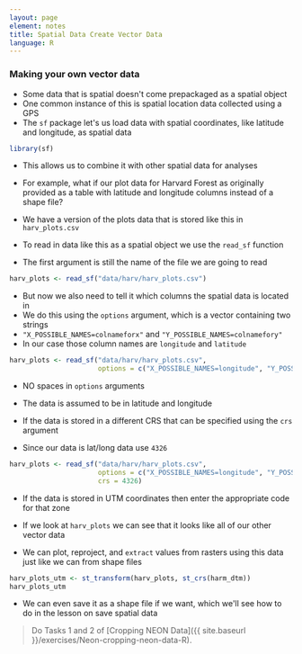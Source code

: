 ```yaml
---
layout: page
element: notes
title: Spatial Data Create Vector Data
language: R
--- 
```


### Making your own vector data

* Some data that is spatial doesn't come prepackaged as a spatial object
* One common instance of this is spatial location data collected using a GPS
* The `sf` package let's us load data with spatial coordinates, like latitude and longitude, as spatial data

```r
library(sf)
```

* This allows us to combine it with other spatial data for analyses

* For example, what if our plot data for Harvard Forest as originally provided as a table with latitude and longitude columns instead of a shape file?
* We have a version of the plots data that is stored like this in `harv_plots.csv`

* To read in data like this as a spatial object we use the `read_sf` function
* The first argument is still the name of the file we are going to read

```r
harv_plots <- read_sf("data/harv/harv_plots.csv")
```

* But now we also need to tell it which columns the spatial data is located in
* We do this using the `options` argument, which is a vector containing two strings
* `"X_POSSIBLE_NAMES=colnameforx"` and `"Y_POSSIBLE_NAMES=colnamefory"`
* In our case those column names are `longitude` and `latitude`

```r
harv_plots <- read_sf("data/harv/harv_plots.csv",
                      options = c("X_POSSIBLE_NAMES=longitude", "Y_POSSIBLE_NAMES=latitude"))
```

* NO spaces in `options` arguments

* The data is assumed to be in latitude and longitude
* If the data is stored in a different CRS that can be specified using the `crs` argument
* Since our data is lat/long data use `4326`

```r
harv_plots <- read_sf("data/harv/harv_plots.csv",
                      options = c("X_POSSIBLE_NAMES=longitude", "Y_POSSIBLE_NAMES=latitude"),
                      crs = 4326)
```

* If the data is stored in UTM coordinates then enter the appropriate code for that zone

* If we look at `harv_plots` we can see that it looks like all of our other vector data
* We can plot, reproject, and `extract` values from rasters using this data just like we can from shape files

```r
harv_plots_utm <- st_transform(harv_plots, st_crs(harm_dtm))
harv_plots_utm
```

* We can even save it as a shape file if we want, which we'll see how to do in the lesson on save spatial data

> Do Tasks 1 and 2 of [Cropping NEON Data]({{ site.baseurl }}/exercises/Neon-cropping-neon-data-R).